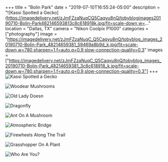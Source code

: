 +++
title = "Bolin Park"
date = "2019-07-10T16:55:24-05:00"
description = "![Kassi Spotted a Gecko](https://imagedelivery.net/zJmFZzaNuqCQ5Caqyu8nQ/tobyblogimages20190710-Bolin-Park482146593813c8c618918k.jpg/fit=scale-down,w=..."
location = "Dallas, TX"
camera = "Nikon Coolpix P1000"
categories = ["photography"]
image = "https://imagedelivery.net/zJmFZzaNuqC_Q5Caqyu8nQ/tobyblog_images_20190710-Bolin-Park_48214659381_59469a8b9d_k.jpg/fit=scale-down,w=780,sharpen=1,f=auto,q=0.9,slow-connection-quality=0.3"
images = ["https://imagedelivery.net/zJmFZzaNuqC_Q5Caqyu8nQ/tobyblog_images_20190710-Bolin-Park_48214659381_3c8c618918_k.jpg/fit=scale-down,w=780,sharpen=1,f=auto,q=0.9,slow-connection-quality=0.3"]
+++
![Kassi Spotted a Gecko](https://imagedelivery.net/zJmFZzaNuqC_Q5Caqyu8nQ/tobyblog_images_20190710-Bolin-Park_48214659381_3c8c618918_k.jpg/fit=scale-down,w=780,sharpen=1,f=auto,q=0.9,slow-connection-quality=0.3)
<!--more-->

![Woodear Mushrooms](https://imagedelivery.net/zJmFZzaNuqC_Q5Caqyu8nQ/tobyblog_images_20190710-Bolin-Park_48214711542_0b3d112054_k.jpg/fit=scale-down,w=780,sharpen=1,f=auto,q=0.9,slow-connection-quality=0.3)

![Old Lady Doesn](https://imagedelivery.net/zJmFZzaNuqC_Q5Caqyu8nQ/tobyblog_images_20190710-Bolin-Park_48214658866_a17896dae7_k.jpg/fit=scale-down,w=780,sharpen=1,f=auto,q=0.9,slow-connection-quality=0.3)

![Dragonfly](https://imagedelivery.net/zJmFZzaNuqC_Q5Caqyu8nQ/tobyblog_images_20190710-Bolin-Park_48214659061_67c9596dc3_k.jpg/fit=scale-down,w=780,sharpen=1,f=auto,q=0.9,slow-connection-quality=0.3)

![Ant On A Mushroom](https://imagedelivery.net/zJmFZzaNuqC_Q5Caqyu8nQ/tobyblog_images_20190710-Bolin-Park_48214659446_2782fae077_k.jpg/fit=scale-down,w=780,sharpen=1,f=auto,q=0.9,slow-connection-quality=0.3)

![Atmospheric Bridge](https://imagedelivery.net/zJmFZzaNuqC_Q5Caqyu8nQ/tobyblog_images_20190710-Bolin-Park_48214659176_75ceffe70c_k.jpg/fit=scale-down,w=780,sharpen=1,f=auto,q=0.9,slow-connection-quality=0.3)

![Firewheels Along The Trail](https://imagedelivery.net/zJmFZzaNuqC_Q5Caqyu8nQ/tobyblog_images_20190710-Bolin-Park_48214710712_3f059e4f54_k.jpg/fit=scale-down,w=780,sharpen=1,f=auto,q=0.9,slow-connection-quality=0.3)

![Grasshopper On A Plant](https://imagedelivery.net/zJmFZzaNuqC_Q5Caqyu8nQ/tobyblog_images_20190710-Bolin-Park_48214659286_f8e4e5ed1f_k.jpg/fit=scale-down,w=780,sharpen=1,f=auto,q=0.9,slow-connection-quality=0.3)

![Who Are You?](https://imagedelivery.net/zJmFZzaNuqC_Q5Caqyu8nQ/tobyblog_images_20190710-Bolin-Park_48214659591_15ec2b4240_k.jpg/fit=scale-down,w=780,sharpen=1,f=auto,q=0.9,slow-connection-quality=0.3)
